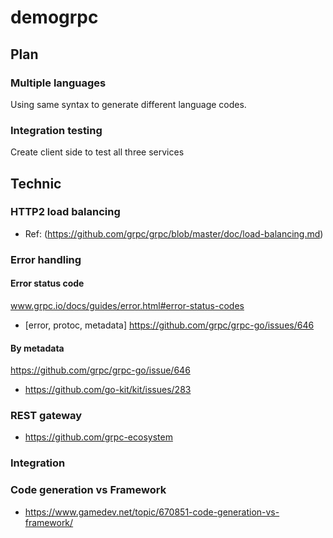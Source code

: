 # demogrpc


## Plan

### Multiple languages

Using same syntax to generate different language codes.


### Integration testing

Create client side to test all three services


## Technic

### HTTP2 load balancing

- Ref: (https://github.com/grpc/grpc/blob/master/doc/load-balancing.md)


### Error handling


#### Error status code


www.grpc.io/docs/guides/error.html#error-status-codes


- [error, protoc, metadata] https://github.com/grpc/grpc-go/issues/646


#### By metadata

https://github.com/grpc/grpc-go/issue/646

- https://github.com/go-kit/kit/issues/283


### REST gateway

- https://github.com/grpc-ecosystem


### Integration


### Code generation vs Framework

- https://www.gamedev.net/topic/670851-code-generation-vs-framework/